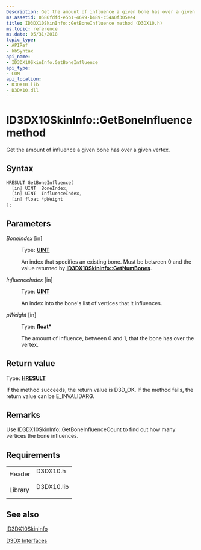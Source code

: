 ```yaml
---
Description: Get the amount of influence a given bone has over a given vertex.
ms.assetid: 0586fdfd-e5b1-4699-b489-c54a0f305ee4
title: ID3DX10SkinInfo::GetBoneInfluence method (D3DX10.h)
ms.topic: reference
ms.date: 05/31/2018
topic_type: 
- APIRef
- kbSyntax
api_name: 
- ID3DX10SkinInfo.GetBoneInfluence
api_type: 
- COM
api_location: 
- D3DX10.lib
- D3DX10.dll
---
```


# ID3DX10SkinInfo::GetBoneInfluence method

Get the amount of influence a given bone has over a given vertex.

## Syntax


```C++
HRESULT GetBoneInfluence(
  [in] UINT  BoneIndex,
  [in] UINT  InfluenceIndex,
  [in] float *pWeight
);
```



## Parameters

<dl> <dt>

*BoneIndex* \[in\]
</dt> <dd>

Type: **[**UINT**](../winprog/windows-data-types.md)**

An index that specifies an existing bone. Must be between 0 and the value returned by [**ID3DX10SkinInfo::GetNumBones**](id3dx10skininfo-getnumbones.md).

</dd> <dt>

*InfluenceIndex* \[in\]
</dt> <dd>

Type: **[**UINT**](../winprog/windows-data-types.md)**

An index into the bone's list of vertices that it influences.

</dd> <dt>

*pWeight* \[in\]
</dt> <dd>

Type: **float\***

The amount of influence, between 0 and 1, that the bone has over the vertex.

</dd> </dl>

## Return value

Type: **[**HRESULT**](https://msdn.microsoft.com/library/Bb401631(v=MSDN.10).aspx)**

If the method succeeds, the return value is D3D\_OK. If the method fails, the return value can be E\_INVALIDARG.

## Remarks

Use ID3DX10SkinInfo::GetBoneInfluenceCount to find out how many vertices the bone influences.

## Requirements



|                    |                                                                                       |
|--------------------|---------------------------------------------------------------------------------------|
| Header<br/>  | <dl> <dt>D3DX10.h</dt> </dl>   |
| Library<br/> | <dl> <dt>D3DX10.lib</dt> </dl> |



## See also

<dl> <dt>

[ID3DX10SkinInfo](id3dx10skininfo.md)
</dt> <dt>

[D3DX Interfaces](d3d10-graphics-reference-d3dx10-interfaces.md)
</dt> </dl>

 

 